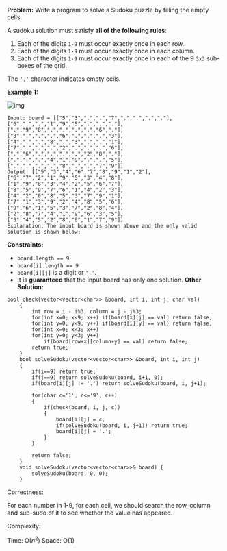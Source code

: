 **Problem:**
Write a program to solve a Sudoku puzzle by filling the empty cells.

A sudoku solution must satisfy **all of the following rules**:

1. Each of the digits `1-9` must occur exactly once in each row.
2. Each of the digits `1-9` must occur exactly once in each column.
3. Each of the digits `1-9` must occur exactly once in each of the 9 `3x3` sub-boxes of the grid.

The `'.'` character indicates empty cells.

 

**Example 1:**

![img](https://upload.wikimedia.org/wikipedia/commons/thumb/f/ff/Sudoku-by-L2G-20050714.svg/250px-Sudoku-by-L2G-20050714.svg.png)

```
Input: board = [["5","3",".",".","7",".",".",".","."],["6",".",".","1","9","5",".",".","."],[".","9","8",".",".",".",".","6","."],["8",".",".",".","6",".",".",".","3"],["4",".",".","8",".","3",".",".","1"],["7",".",".",".","2",".",".",".","6"],[".","6",".",".",".",".","2","8","."],[".",".",".","4","1","9",".",".","5"],[".",".",".",".","8",".",".","7","9"]]
Output: [["5","3","4","6","7","8","9","1","2"],["6","7","2","1","9","5","3","4","8"],["1","9","8","3","4","2","5","6","7"],["8","5","9","7","6","1","4","2","3"],["4","2","6","8","5","3","7","9","1"],["7","1","3","9","2","4","8","5","6"],["9","6","1","5","3","7","2","8","4"],["2","8","7","4","1","9","6","3","5"],["3","4","5","2","8","6","1","7","9"]]
Explanation: The input board is shown above and the only valid solution is shown below:
```

 

**Constraints:**

- `board.length == 9`
- `board[i].length == 9`
- `board[i][j]` is a digit or `'.'`.
- It is **guaranteed** that the input board has only one solution.
**Other Solution:**
```
bool check(vector<vector<char>> &board, int i, int j, char val)
    {
        int row = i - i%3, column = j - j%3;
        for(int x=0; x<9; x++) if(board[x][j] == val) return false;
        for(int y=0; y<9; y++) if(board[i][y] == val) return false;
        for(int x=0; x<3; x++)
        for(int y=0; y<3; y++)
            if(board[row+x][column+y] == val) return false;
        return true;
    }
    bool solveSudoku(vector<vector<char>> &board, int i, int j)
    {
        if(i==9) return true;
        if(j==9) return solveSudoku(board, i+1, 0);
        if(board[i][j] != '.') return solveSudoku(board, i, j+1);

        for(char c='1'; c<='9'; c++)
        {
            if(check(board, i, j, c))
            {
                board[i][j] = c;
                if(solveSudoku(board, i, j+1)) return true;
                board[i][j] = '.';
            }
        }

        return false;
    }
    void solveSudoku(vector<vector<char>>& board) {
        solveSudoku(board, 0, 0);
    }
```
Correctness:

For each number in 1-9, for each cell, we should search the row, column and sub-sudo of it to see whether the value has appeared.

Complexity:

Time: O($n^2$)
Space: O(1)